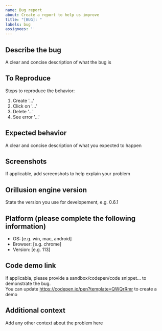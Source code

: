 ```yaml
---
name: Bug report
about: Create a report to help us improve
title: "[BUG]: "
labels: bug
assignees: ''
---
```


## Describe the bug
A clear and concise description of what the bug is

## To Reproduce
Steps to reproduce the behavior:
1. Create '...'
2. Click on '...'
3. Delete '...'
4. See error '...'

## Expected behavior
A clear and concise description of what you expected to happen

## Screenshots
If applicable, add screenshots to help explain your problem

## Orillusion engine version
State the version you use for developement, e.g. 0.6.1

## Platform (please complete the following information)
- OS: [e.g. win, mac, android]
- Browser: [e.g. chrome]
- Version: [e.g. 113]

## Code demo link
If applicabla, please provide a sandbox/codepen/code snippet... to demonstrate the bug.  
You can update https://codepen.io/pen?template=QWQrRmr to create a demo


## Additional context
Add any other context about the problem here